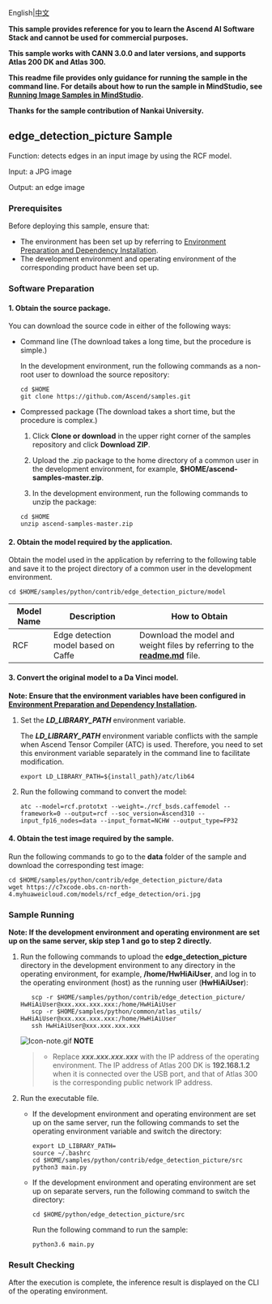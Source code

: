 English|[中文](README_CN.md)

**This sample provides reference for you to learn the Ascend AI Software Stack and cannot be used for commercial purposes.**

**This sample works with CANN 3.0.0 and later versions, and supports Atlas 200 DK and Atlas 300.**

**This readme file provides only guidance for running the sample in the command line. For details about how to run the sample in MindStudio, see [Running Image Samples in MindStudio](https://github.com/Ascend/samples/wikis/Running%20Image%20Samples%20in%20MindStudio?sort_id=3736297).**

**Thanks for the sample contribution of Nankai University.**

## edge_detection_picture Sample

Function: detects edges in an input image by using the RCF model.

Input: a JPG image

Output: an edge image

### Prerequisites

Before deploying this sample, ensure that:

- The environment has been set up by referring to [Environment Preparation and Dependency Installation](https://github.com/Ascend/samples/tree/master/python/environment/README.md).
- The development environment and operating environment of the corresponding product have been set up.

### Software Preparation

#### 1. Obtain the source package.

  You can download the source code in either of the following ways:

   - Command line (The download takes a long time, but the procedure is simple.)

     In the development environment, run the following commands as a non-root user to download the source repository:
        ```
     cd $HOME
     git clone https://github.com/Ascend/samples.git
        ```
   - Compressed package (The download takes a short time, but the procedure is complex.)

     1. Click **Clone or download** in the upper right corner of the samples repository and click **Download ZIP**.

     2. Upload the .zip package to the home directory of a common user in the development environment, for example, **$HOME/ascend-samples-master.zip**.

     3. In the development environment, run the following commands to unzip the package:

      ```
     cd $HOME
     unzip ascend-samples-master.zip
      ```
#### 2. Obtain the model required by the application.

   Obtain the model used in the application by referring to the following table and save it to the project directory of a common user in the development environment.

	cd $HOME/samples/python/contrib/edge_detection_picture/model

| **Model Name** | **Description**                     | **How to Obtain**                        |
| -------------- | ----------------------------------- | ---------------------------------------- |
| RCF            | Edge detection model based on Caffe | Download the model and weight files by referring to the [**readme.md**](https://github.com/Ascend/modelzoo/tree/master/contrib/TensorFlow/Research/cv/edge_detection/ATC_RCF_Caffe_AE) file. |

#### 3. Convert the original model to a Da Vinci model.

   **Note: Ensure that the environment variables have been configured in [Environment Preparation and Dependency Installation](https://github.com/Ascend/samples/tree/master/python/environment).**

   1. Set the ***LD_LIBRARY_PATH*** environment variable.

      The ***LD_LIBRARY_PATH*** environment variable conflicts with the sample when Ascend Tensor Compiler (ATC) is used. Therefore, you need to set this environment variable separately in the command line to facilitate modification.

         ```	
      export LD_LIBRARY_PATH=${install_path}/atc/lib64
         ```

   2. Run the following command to convert the model:    
      ```
      atc --model=rcf.prototxt --weight=./rcf_bsds.caffemodel --framework=0 --output=rcf --soc_version=Ascend310 --input_fp16_nodes=data --input_format=NCHW --output_type=FP32  
      ```

#### 4. Obtain the test image required by the sample.

Run the following commands to go to the **data** folder of the sample and download the corresponding test image:

    cd $HOME/samples/python/contrib/edge_detection_picture/data
    wget https://c7xcode.obs.cn-north-4.myhuaweicloud.com/models/rcf_edge_detection/ori.jpg


### Sample Running

**Note: If the development environment and operating environment are set up on the same server, skip step 1 and go to step 2 directly.**

1. Run the following commands to upload the **edge_detection_picture** directory in the development environment to any directory in the operating environment, for example, **/home/HwHiAiUser**, and log in to the operating environment (host) as the running user (**HwHiAiUser**):
      ```
         scp -r $HOME/samples/python/contrib/edge_detection_picture/  HwHiAiUser@xxx.xxx.xxx.xxx:/home/HwHiAiUser
         scp -r $HOME/samples/python/common/atlas_utils/   HwHiAiUser@xxx.xxx.xxx.xxx:/home/HwHiAiUser
         ssh HwHiAiUser@xxx.xxx.xxx.xxx
      ```

   ![Icon-note.gif](https://images.gitee.com/uploads/images/2020/1106/160652_6146f6a4_5395865.gif) **NOTE**

   > - Replace ***xxx.xxx.xxx.xxx*** with the IP address of the operating environment. The IP address of Atlas 200 DK is **192.168.1.2** when it is connected over the USB port, and that of Atlas 300 is the corresponding public network IP address.


2. Run the executable file.

   - If the development environment and operating environment are set up on the same server, run the following commands to set the operating environment variable and switch the directory:

     ```
     export LD_LIBRARY_PATH=
     source ~/.bashrc
     cd $HOME/samples/python/contrib/edge_detection_picture/src
     python3 main.py
     ```

   - If the development environment and operating environment are set up on separate servers, run the following command to switch the directory:

     ```
     cd $HOME/python/edge_detection_picture/src
     ```

     Run the following command to run the sample:

     ```
     python3.6 main.py
     ```

### Result Checking

After the execution is complete, the inference result is displayed on the CLI of the operating environment.